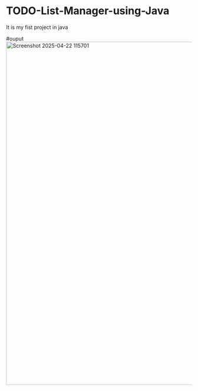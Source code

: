 # TODO-List-Manager-using-Java
 It is my fist project in java



 #ouput
 <img width="1455" height="931" alt="Screenshot 2025-04-22 115701" src="https://github.com/user-attachments/assets/09f21bbf-76c9-4473-b942-7d0cd0326ee2" />

